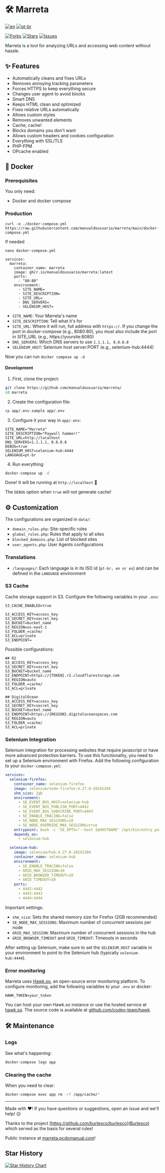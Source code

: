 # 🛠️ Marreta

[![en](https://img.shields.io/badge/lang-en-red.svg)](https://github.com/manualdousuario/marreta/blob/master/README.en.md)
[![pt-br](https://img.shields.io/badge/lang-pt--br-green.svg)](https://github.com/manualdousuario/marreta/blob/master/README.md)

[![Forks](https://img.shields.io/github/forks/manualdousuario/marreta)](https://github.com/manualdousuario/marreta/network/members)
[![Stars](https://img.shields.io/github/stars/manualdousuario/marreta)](https://github.com/manualdousuario/marreta/stargazers)
[![Issues](https://img.shields.io/github/issues/manualdousuario/marreta)](https://github.com/manualdousuario/marreta/issues)

Marreta is a tool for analyzing URLs and accessing web content without hassle.

## ✨ Features

- Automatically cleans and fixes URLs
- Removes annoying tracking parameters
- Forces HTTPS to keep everything secure
- Changes user agent to avoid blocks
- Smart DNS
- Keeps HTML clean and optimized
- Fixes relative URLs automatically
- Allows custom styles
- Removes unwanted elements
- Cache, cache!
- Blocks domains you don't want
- Allows custom headers and cookies configuration
- Everything with SSL/TLS
- PHP-FPM
- OPcache enabled

## 🐳 Docker

### Prerequisites

You only need:
- Docker and docker compose

### Production

`curl -o ./docker-compose.yml https://raw.githubusercontent.com/manualdousuario/marreta/main/docker-compose.yml`

If needed

`nano docker-compose.yml`

```
services:
  marreta:
    container_name: marreta
    image: ghcr.io/manualdousuario/marreta:latest
    ports:
      - "80:80"
    environment:
      - SITE_NAME=
      - SITE_DESCRIPTION=
      - SITE_URL=
      - DNS_SERVERS=
      - SELENIUM_HOST=
```

- `SITE_NAME`: Your Marreta's name
- `SITE_DESCRIPTION`: Tell what it's for
- `SITE_URL`: Where it will run, full address with `https://`. If you change the port in docker-compose (e.g., 8080:80), you must also include the port in SITE_URL (e.g., https://yoursite:8080)
- `DNS_SERVERS`: Which DNS servers to use `1.1.1.1, 8.8.8.8`
- `SELENIUM_HOST`: Selenium host server:PORT (e.g., selenium-hub:4444)

Now you can run `docker compose up -d`

#### Development

1. First, clone the project:
```bash
git clone https://github.com/manualdousuario/marreta/
cd marreta
```

2. Create the configuration file:
```bash
cp app/.env.sample app/.env
```

3. Configure it your way in `app/.env`:
```env
SITE_NAME="Marreta"
SITE_DESCRIPTION="Paywall hammer!"
SITE_URL=http://localhost
DNS_SERVERS=1.1.1.1, 8.8.8.8
DEBUG=true
SELENIUM_HOST=selenium-hub:4444
LANGUAGE=pt-br
```

4. Run everything:
```bash
docker-compose up -d
```

Done! It will be running at `http://localhost` 🎉

The `DEBUG` option when `true` will not generate cache!

## ⚙️ Customization

The configurations are organized in `data/`:

- `domain_rules.php`: Site-specific rules
- `global_rules.php`: Rules that apply to all sites
- `blocked_domains.php`: List of blocked sites
- `user_agents.php`: User Agents configurations

### Translations

- `/languages/`: Each language is in its ISO id (`pt-br, en or es`) and can be defined in the `LANGUAGE` environment

### S3 Cache

Cache storage support in S3. Configure the following variables in your `.env`:

```env
S3_CACHE_ENABLED=true

S3_ACCESS_KEY=access_key
S3_SECRET_KEY=secret_key
S3_BUCKET=bucket_name
S3_REGION=us-east-1
S3_FOLDER_=cache/
S3_ACL=private
S3_ENDPOINT=
```

Possible configurations:

```
## R2
S3_ACCESS_KEY=access_key
S3_SECRET_KEY=secret_key
S3_BUCKET=bucket_name
S3_ENDPOINT=https://{TOKEN}.r2.cloudflarestorage.com
S3_REGION=auto
S3_FOLDER_=cache/
S3_ACL=private

## DigitalOcean
S3_ACCESS_KEY=access_key
S3_SECRET_KEY=secret_key
S3_BUCKET=bucket_name
S3_ENDPOINT=https://{REGION}.digitaloceanspaces.com
S3_REGION=auto
S3_FOLDER_=cache/
S3_ACL=private
```

### Selenium Integration

Selenium integration for processing websites that require javascript or have more advanced protection barriers. To use this functionality, you need to set up a Selenium environment with Firefox. Add the following configuration to your `docker-compose.yml`:

```yaml
services:
  selenium-firefox:
    container_name: selenium-firefox
    image: selenium/node-firefox:4.27.0-20241204
    shm_size: 2gb
    environment:
      - SE_EVENT_BUS_HOST=selenium-hub
      - SE_EVENT_BUS_PUBLISH_PORT=4442
      - SE_EVENT_BUS_SUBSCRIBE_PORT=4443
      - SE_ENABLE_TRACING=false
      - SE_NODE_MAX_SESSIONS=10
      - SE_NODE_OVERRIDE_MAX_SESSIONS=true
    entrypoint: bash -c 'SE_OPTS="--host $$HOSTNAME" /opt/bin/entry_point.sh'
    depends_on:
      - selenium-hub

  selenium-hub:
    image: selenium/hub:4.27.0-20241204
    container_name: selenium-hub
    environment:
      - SE_ENABLE_TRACING=false
      - GRID_MAX_SESSION=10
      - GRID_BROWSER_TIMEOUT=10
      - GRID_TIMEOUT=10
    ports:
      - 4442:4442
      - 4443:4443
      - 4444:4444
```

Important settings:
- `shm_size`: Sets the shared memory size for Firefox (2GB recommended)
- `SE_NODE_MAX_SESSIONS`: Maximum number of concurrent sessions per node
- `GRID_MAX_SESSION`: Maximum number of concurrent sessions in the hub
- `GRID_BROWSER_TIMEOUT` and `GRID_TIMEOUT`: Timeouts in seconds

After setting up Selenium, make sure to set the `SELENIUM_HOST` variable in your environment to point to the Selenium hub (typically `selenium-hub:4444`).

### Error monitoring

Marreta uses [Hawk.so](https://hawk.so), an open-source error monitoring platform. To configure monitoring, add the following variables to your `.env` or docker:

```env
HAWK_TOKEN=your_token
```

You can host your own Hawk.so instance or use the hosted service at [hawk.so](https://hawk.so). The source code is available at [github.com/codex-team/hawk](https://github.com/codex-team/hawk).

## 🛠️ Maintenance

### Logs

See what's happening:
```bash
docker-compose logs app
```

### Clearing the cache

When you need to clear:
```bash
docker-compose exec app rm -rf /app/cache/*
```

---

Made with ❤️! If you have questions or suggestions, open an issue and we'll help! 😉

Thanks to the project [https://github.com/burlesco/burlesco](Burlesco) which served as the basis for several rules!

Public instance at [marreta.pcdomanual.com](https://marreta.pcdomanual.com)!

## Star History

[![Star History Chart](https://api.star-history.com/svg?repos=manualdousuario/marreta&type=Date)](https://star-history.com/#manualdousuario/marreta&Date)